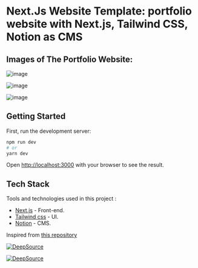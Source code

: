 # Next.Js Website Template: portfolio website with Next.js, Tailwind CSS, Notion as CMS

## Images of The Portfolio Website:
![image](https://github.com/akilesh-io/akilesh/assets/53332156/7eca741d-14bc-450c-a3a7-247ea5c1167d)

![image](https://github.com/akilesh-io/akilesh/assets/53332156/d98286c7-3df7-457f-9858-6e8bf28e9f3e)

![image](https://github.com/akilesh-io/akilesh/assets/53332156/4b30adb8-6646-42a6-ac26-493c9b6ac295)


## Getting Started

First, run the development server:

```bash
npm run dev
# or
yarn dev
```

Open [http://localhost:3000](http://localhost:3000) with your browser to see the result.

## Tech Stack
Tools and technologies used in this project :

- [Next.js](https://nextjs.org/) - Front-end.
- [Tailwind css](https://tailwindcss.com/) - UI.
- [Notion]() - CMS.



Inspired from [this repository ](https://github.com/GLaDO8/nextjs-portfolio.git)

[![DeepSource](https://deepsource.io/gh/akilesh-io/akilesh.svg/?label=active+issues&show_trend=true&token=VKpH0jbNa6Cr4c_AAEcBgNCr)](https://deepsource.io/gh/Akilesh2112/hselika/?ref=repository-badge)

[![DeepSource](https://deepsource.io/gh/akilesh-io/akilesh.svg/?label=resolved+issues&show_trend=true&token=VKpH0jbNa6Cr4c_AAEcBgNCr)](https://deepsource.io/gh/Akilesh2112/hselika/?ref=repository-badge)
